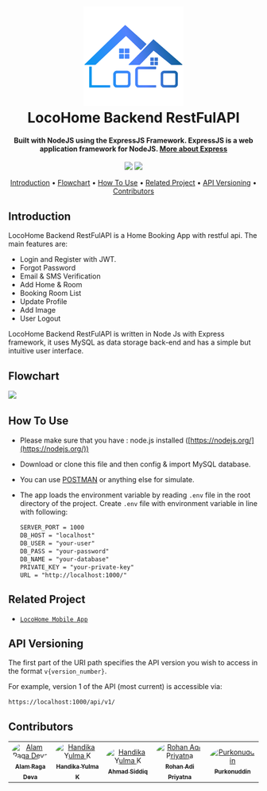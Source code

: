<h1 align="center">
  <br>
  <img src="https://github.com/argadeva/Locohome-Backend-RestfullAPI/raw/master/demo/logo.png" width="200">
  <br>
  LocoHome Backend RestFulAPI
  <br>
</h1>

<h4 align="center">Built with NodeJS using the ExpressJS Framework. ExpressJS is a web application framework for NodeJS. <a href="https://en.wikipedia.org/wiki/Express.js" target="_blank">More about Express</a></h4>

<p align="center">
  <img src="https://img.shields.io/badge/Node.js-v12.14.1-success">
  <img src="https://img.shields.io/badge/Express.js-v.4.17.1-informational">
</p>

<p align="center">
  <a href="#introduction">Introduction</a> •
  <a href="#flowchart">Flowchart</a> •
  <a href="#how-to-use">How To Use</a> •
  <a href="#related-project ">Related Project</a> •
  <a href="#api-versioning">API Versioning</a> •
  <a href="#contributors">Contributors</a>
</p>

## Introduction

LocoHome Backend RestFulAPI is a Home Booking App with restful api. The main features are:

- Login and Register with JWT.
- Forgot Password
- Email & SMS Verification
- Add Home & Room
- Booking Room List
- Update Profile
- Add Image
- User Logout

LocoHome Backend RestFulAPI is written in Node Js with Express framework, it uses MySQL as data storage back-end and has a simple but intuitive user interface.

## Flowchart

[![](https://mermaid.ink/img/eyJjb2RlIjoiZ3JhcGggTFJcbiAgICBBe1VTRVJTfSAtLT4gQihSRUdJU1RFUilcbiAgICBBIC0tPiBDKChMT0dJTikpXG4gICAgQiAtLT4gQ1xuICAgIEMgLS0-IEUoU0VBUkNIIFJPT00pXG4gICAgRSAtLT4gRlxuICAgIEMgLS0-IEYoTElTVCBST09NKVxuICAgIEYgLS0-IEkoQ0hFQ0tPVVQgLyBQQVlNRU5UIEdBVEVXQVkpXG4gICAgSSAtLT4gS1xuICAgIEwgLS0-IEooKExPR09VVCkpXG4gICAgQyAtLT4gSyhISVNUT1JZKVxuICAgIEMgLS0-IEwoVVNFUlMpIiwibWVybWFpZCI6eyJ0aGVtZSI6ImRlZmF1bHQifSwidXBkYXRlRWRpdG9yIjpmYWxzZX0)](https://mermaid-js.github.io/mermaid-live-editor/#/edit/eyJjb2RlIjoiZ3JhcGggTFJcbiAgICBBe1VTRVJTfSAtLT4gQihSRUdJU1RFUilcbiAgICBBIC0tPiBDKChMT0dJTikpXG4gICAgQiAtLT4gQ1xuICAgIEMgLS0-IEUoU0VBUkNIIFJPT00pXG4gICAgRSAtLT4gRlxuICAgIEMgLS0-IEYoTElTVCBST09NKVxuICAgIEYgLS0-IEkoQ0hFQ0tPVVQgLyBQQVlNRU5UIEdBVEVXQVkpXG4gICAgSSAtLT4gS1xuICAgIEwgLS0-IEooKExPR09VVCkpXG4gICAgQyAtLT4gSyhISVNUT1JZKVxuICAgIEMgLS0-IEwoVVNFUlMpIiwibWVybWFpZCI6eyJ0aGVtZSI6ImRlZmF1bHQifSwidXBkYXRlRWRpdG9yIjpmYWxzZX0)

## How To Use

- Please make sure that you have : node.js installed ([https://nodejs.org/](https://nodejs.org/))
- Download or clone this file and then config & import MySQL database.
- You can use [POSTMAN](https://www.getpostman.com/) or anything else for simulate.
- The app loads the environment variable by reading `.env` file in the root directory of the project. Create `.env` file with environment variable in line with following:

  ```
  SERVER_PORT = 1000
  DB_HOST = "localhost"
  DB_USER = "your-user"
  DB_PASS = "your-password"
  DB_NAME = "your-database"
  PRIVATE_KEY = "your-private-key"
  URL = "http://localhost:1000/"
  ```

## Related Project

- [`LocoHome Mobile App`](https://github.com/argadeva/Locohome-Mobile)

## API Versioning

The first part of the URI path specifies the API version you wish to access in the format `v{version_number}`.

For example, version 1 of the API (most current) is accessible via:

```
https://localhost:1000/api/v1/
```

## Contributors

<center>
  <table>
    <tr>
      <td align="center">
        <a href="https://github.com/argadeva">
          <img width="100" style="border-radius: 50%" src="https://avatars1.githubusercontent.com/u/58824621?s=460&u=e3a58dc9b0941effb894115e55b1978ff3d99c4b&v=4" alt="Alam Raga Deva"><br/>
          <sub><b>Alam Raga Deva</b></sub>
        </a>
      </td>
      <td align="center">
        <a href="https://github.com/handika97">
          <img width="100" style="border-radius: 50%" src="https://avatars1.githubusercontent.com/u/35553107?s=460&v=4" alt="Handika Yulma K"><br/>
          <sub><b>Handika Yulma K</b></sub>
        </a>
      </td>
      <td align="center">
        <a href="https://github.com/ahmadsiddiq-lang">
          <img width="100" style="border-radius: 50%" src="https://avatars0.githubusercontent.com/u/60493382?s=460&v=4" alt="Handika Yulma K"><br/>
          <sub><b>Ahmad Siddiq</b></sub>
        </a>
      </td>
      <td align="center">
        <a href="https://github.com/rohan1358">
          <img width="100" style="border-radius: 50%" src="https://avatars2.githubusercontent.com/u/28683986?s=460&u=ddf49273ced60719ac006078f0a9e7d52ae97fc1&v=4" alt="Rohan Adi Priyatna"><br/>
          <sub><b>Rohan Adi Priyatna</b></sub>
        </a>
      </td>
      <td align="center">
        <a href="https://github.com/purkonuddin">
          <img width="100" style="border-radius: 50%" src="https://avatars0.githubusercontent.com/u/44079569?s=460&u=15d39d974729963b1c79d3709c0123d1e9cb8fe8&v=4" alt="Purkonuddin"><br/>
          <sub><b>Purkonuddin</b></sub>
        </a>
      </td>
    </tr>
  </table>
</center>
